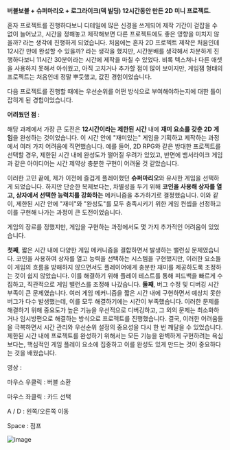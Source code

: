 **버블보블 + 슈퍼마리오 + 로그라이크(덱 빌딩) 12시간동안 만든 2D 미니 프로젝트.**

혼자 프로젝트를 진행하다보니 디테일에 많은 신경을 쓰게되어 제작 기간이 걷잡을 수 없이 늘어났고, 시간을 정해놓고 제작해보면 다른 프로젝트에도 좋은 영향을 미치지 않을까? 라는 생각에 진행하게 되었습니다. 처음에는 혼자 2D 프로젝트 제작은 처음인데 12시간 만에 완성할 수 있을까?  라는 생각을 했지만, 시간분배를 생각해서 차분하게 진행하다보니 11시간 30분이라는 시간에 제작을 마칠 수 있었다. 비록 텍스쳐나 다른 애셋을 사용하지 못해서 아쉬웠고, 아직 고치거나 추가할 점이 많이 보이지만, 게임잼 형태의 프로젝트는 처음인데 정말 뿌듯했고, 값진 경험이었습니다.

다음 프로젝트를 진행할 때에는 우선순위를 어떤 방식으로 부여해야하는지에 대한 틀이 잡히게 된 경험이었습니다.

**어려웠던 점 :**

해당 과제에서 가장 큰 도전은 **12시간이라는 제한된 시간** 내에 **재미 요소를 갖춘 2D 게임**을 완성하는 것이었습니다. 이 시간 안에 "재미있는" 게임을 기획하고 제작하는 과정에서 여러 가지 어려움에 직면했습니다. 예를 들어, 2D RPG와 같은 방대한 프로젝트를 선택할 경우, 제한된 시간 내에 완성도가 떨어질 우려가 있었고, 반면에 뱀서라이크 게임과 같은 아이디어는 시간 제약상 충분한 구현이 어려울 것 같았습니다.

이러한 고민 끝에, 제가 이전에 즐겁게 플레이했던 **슈퍼마리오**와 유사한 게임을 선택하게 되었습니다. 하지만 단순한 복제보다는, 차별성을 두기 위해 **코인을 사용해 상자를 열고, 상자에서 선택한 능력치를 강화하는** 메커니즘을 추가하기로 결정했습니다. 이와 같이, 제한된 시간 안에 "재미"와 "완성도"를 모두 충족시키기 위한 게임 컨셉을 선정하고 이를 구현해 나가는 과정이 큰 도전이었습니다.

게임의 장르를 정했지만, 게임을 구현하는 과정에서도 몇 가지 추가적인 어려움이 있었습니다.

  **첫째**, 짧은 시간 내에 다양한 게임 메커니즘을 결합하면서 발생하는 밸런싱 문제였습니다. 코인을 사용하여 상자를 열고 능력을 선택하는 시스템을 구현했지만, 이러한 요소들이 게임의 흐름을 방해하지 않으면서도 플레이어에게 충분한 재미를 제공하도록 조정하는 것이 쉽지 않았습니다. 이를 해결하기 위해 플레이 테스트를 통해 피드백을 빠르게 수집하고, 직관적으로 게임 밸런스를 조정해 나갔습니다.
  **둘째**, 버그 수정 및 디버깅 시간 부족이 큰 문제였습니다. 여러 게임 메커니즘을 짧은 시간 내에 구현하면서 예상치 못한 버그가 다수 발생했는데, 이를 모두 해결하기에는 시간이 부족했습니다. 이러한 문제를 해결하기 위해 중요도가 높은 기능을 우선적으로 디버깅하고, 그 외의 문제는 최소화하거나 임시방편으로 해결하는 방식으로 프로젝트를 진행했습니다.
결국, 이러한 어려움들을 극복하면서 시간 관리와 우선순위 설정의 중요성을 다시 한 번 깨달을 수 있었습니다. 제한된 시간 내에 프로젝트를 완성하기 위해서는 모든 기능을 완벽하게 구현하려는 욕심보다는, 핵심적인 게임 플레이 요소에 집중하고 이를 완성도 있게 만드는 것이 중요하다는 것을 배웠습니다.

영상 : 




마우스 우클릭 : 버블 소환

마우스 좌클릭 : 카드 선택

A / D : 왼쪽/오른쪽 이동

Space : 점프

![image](https://github.com/user-attachments/assets/a709a311-457b-4675-a636-21e270e84c46)
